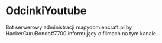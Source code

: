 # OdcinkiYoutube
Bot serwerowy administracji mapydomiencraft.pl by HackerGuruBondo#7700 informujący o filmach na tym kanale
